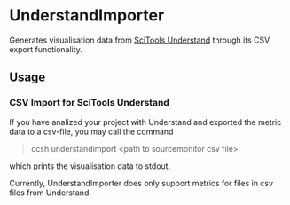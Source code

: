 # UnderstandImporter

Generates visualisation data from [SciTools Understand](https://scitools.com/features/) through its CSV export functionality.

## Usage

### CSV Import for SciTools Understand

If you have analized your project with Understand and exported the metric data to a csv-file, you may call the command

> ccsh understandimport \<path to sourcemonitor csv file>

which prints the visualisation data to stdout.

Currently, UnderstandImporter does only support metrics for files in csv files from Understand.
